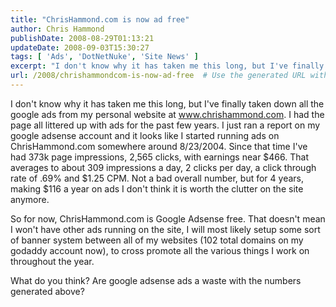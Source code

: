 ```yaml
---
title: "ChrisHammond.com is now ad free"
author: Chris Hammond
publishDate: 2008-08-29T01:13:21
updateDate: 2008-09-03T15:30:27
tags: [ 'Ads', 'DotNetNuke', 'Site News' ]
excerpt: "I don't know why it has taken me this long, but I've finally taken down all the google ads from my personal website at www.chrishammond.com. I had the page all littered up with ads for the past few years. I just ran a report on my google adsense account and it looks like I started running ads on ChrisHammond.com somewhere around 8/23/2004. Since that time I've had 373k page impressions, 2,565 clicks, with earnings near $466. That averages to about 309 impressions a day, 2 clicks per day, a click through rate of .69% and $1.25 CPM. Not a bad overall number, but for 4 years, making $116 a year on ads I don't think it is worth the clutter on the site anymore.  So for now, ChrisHammond.com is Google Adsense free. That doesn't mean I won't have other ads running on the site, I will most likely setup some sort of banner system between all of my websites (102 total domains on my godaddy account now), to cross promote all the various things I work on throughout the year.  What do you think? Are google adsense ads a waste with the numbers generated above?"
url: /2008/chrishammondcom-is-now-ad-free  # Use the generated URL with year
---
```

<p>I don't know why it has taken me this long, but I've finally taken down all the google ads from my personal website at <a href="https://www.chrishammond.com">www.chrishammond.com</a>. I had the page all littered up with ads for the past few years. I just ran a report on my google adsense account and it looks like I started running ads on ChrisHammond.com somewhere around 8/23/2004. Since that time I've had 373k page impressions, 2,565 clicks, with earnings near $466. That averages to about 309 impressions a day, 2 clicks per day, a click through rate of .69% and $1.25 CPM. Not a bad overall number, but for 4 years, making $116 a year on ads I don't think it is worth the clutter on the site anymore.</p> <p>So for now, ChrisHammond.com is Google Adsense free. That doesn't mean I won't have other ads running on the site, I will most likely setup some sort of banner system between all of my websites (102 total domains on my godaddy account now), to cross promote all the various things I work on throughout the year.</p> <p>What do you think? Are google adsense ads a waste with the numbers generated above?</p> <p>&#160;</p>
